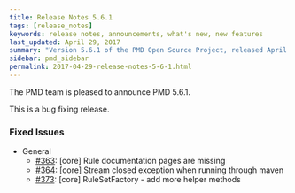 ```yaml
---
title: Release Notes 5.6.1
tags: [release_notes]
keywords: release notes, announcements, what's new, new features
last_updated: April 29, 2017
summary: "Version 5.6.1 of the PMD Open Source Project, released April 29, 2017."
sidebar: pmd_sidebar
permalink: 2017-04-29-release-notes-5-6-1.html
---
```

The PMD team is pleased to announce PMD 5.6.1.

This is a bug fixing release.

### Fixed Issues

*   General
    *   [#363](https://github.com/pmd/pmd/issues/363): \[core] Rule documentation pages are missing
    *   [#364](https://github.com/pmd/pmd/issues/364): \[core] Stream closed exception when running through maven
    *   [#373](https://github.com/pmd/pmd/issues/373): \[core] RuleSetFactory - add more helper methods
